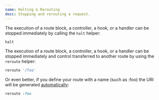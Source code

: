 ```yaml
---
name: Halting & Rerouting
desc: Stopping and rerouting a request.
---
```


The execution of a route block, a controller, a hook, or a handler can be stopped immediately by calling the `halt` helper:

```ruby
halt
```

The execution of a route block, a controller, a hook, or a handler can be stopped immediately and control transferred to another route by using the `reroute` helper:

```ruby
reroute '/foo'
```

Or even better, if you define your route with a name (such as :foo) the URI will be generated [automatically](/docs/routing/uri-generation):

```ruby
reroute :foo
```

